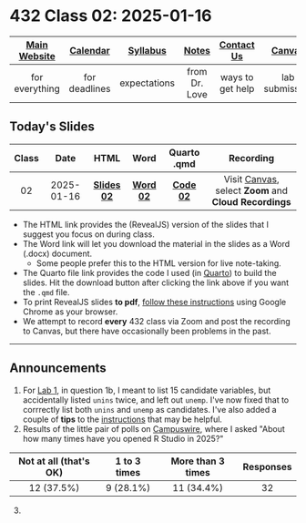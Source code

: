 # 432 Class 02: 2025-01-16

[Main Website](https://thomaselove.github.io/432-2025/) | [Calendar](https://thomaselove.github.io/432-2025/calendar.html) | [Syllabus](https://thomaselove.github.io/432-syllabus-2025/) | [Notes](https://thomaselove.github.io/432-notes/) | [Contact Us](https://thomaselove.github.io/432-2025/contact.html) | [Canvas](https://canvas.case.edu) | [Data and Code](https://github.com/THOMASELOVE/432-data) | [Sources](https://github.com/THOMASELOVE/432-classes-2024/tree/main/sources)
:-----------: | :--------------: | :----------: | :---------: | :-------------: | :-----------: | :------------: |:------:
for everything | for deadlines | expectations | from Dr. Love | ways to get help | lab submission | for downloads | to read

## Today's Slides

Class | Date | HTML | Word | Quarto .qmd | Recording
:---: | :--------: | :------: | :------: | :------: | :-------------:
02 | 2025-01-16 | **[Slides 02](https://thomaselove.github.io/432-slides-2025/slides02.html)** | **[Word 02](https://thomaselove.github.io/432-slides-2025/slides02w.docx)** | **[Code 02](https://github.com/THOMASELOVE/432-slides-2025/blob/main/slides02.qmd)** | Visit [Canvas](https://canvas.case.edu/), select **Zoom** and **Cloud Recordings**

- The HTML link provides the (RevealJS) version of the slides that I suggest you focus on during class.
- The Word link will let you download the material in the slides as a Word (.docx) document.
    - Some people prefer this to the HTML version for live note-taking.
- The Quarto file link provides the code I used (in [Quarto](https://quarto.org/)) to build the slides. Hit the download button after clicking the link above if you want the `.qmd` file.
- To print RevealJS slides **to pdf**, [follow these instructions](https://quarto.org/docs/presentations/revealjs/presenting.html#print-to-pdf) using Google Chrome as your browser.
- We attempt to record **every** 432 class via Zoom and post the recording to Canvas, but there have occasionally been problems in the past.

---

## Announcements

1. For [Lab 1](https://thomaselove.github.io/432-2025/lab1.html), in question 1b, I meant to list 15 candidate variables, but accidentally listed `unins` twice, and left out `unemp`. I've now fixed that to corrrectly list both `unins` and `unemp` as candidates. I've also added a couple of **tips** to the [instructions](https://thomaselove.github.io/432-2025/lab1.html) that may be helpful.
2. Results of the little pair of polls on [Campuswire](https://campuswire.com/), where I asked "About how many times have you opened R Studio in 2025?"
 
Not at all (that's OK) | 1 to 3 times | More than 3 times | Responses
:--------------------: | :--------------------: | :--------------------: | :--------:
12 (37.5%) | 9 (28.1%) | 11 (34.4%) | 32

3. 
